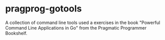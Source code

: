 # pragprog-gotools
A collection of command line tools used a exercises in the book "Powerful Command Line Applications in Go" from the Pragmatic Programmer Bookshelf.
